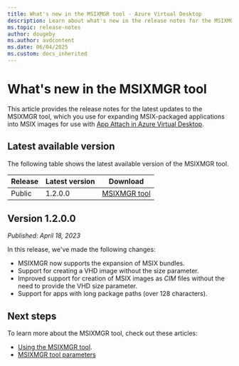 ```yaml
---
title: What's new in the MSIXMGR tool - Azure Virtual Desktop
description: Learn about what's new in the release notes for the MSIXMGR tool.
ms.topic: release-notes
author: dougeby
ms.author: avdcontent
ms.date: 06/04/2025
ms.custom: docs_inherited
---
```


# What's new in the MSIXMGR tool

This article provides the release notes for the latest updates to the MSIXMGR tool, which you use for expanding MSIX-packaged applications into MSIX images for use with [App Attach in Azure Virtual Desktop](app-attach-overview.md).

## Latest available version

The following table shows the latest available version of the MSIXMGR tool.

| Release | Latest version | Download |
|---------|----------------|----------|
| Public | 1.2.0.0 | [MSIXMGR tool](https://aka.ms/msixmgr) |

## Version 1.2.0.0

*Published: April 18, 2023*

In this release, we've made the following changes:

- MSIXMGR now supports the expansion of MSIX bundles.
- Support for creating a VHD image without the size parameter.
- Improved support for creation of MSIX images as *CIM* files without the need to provide the VHD size parameter.
- Support for apps with long package paths (over 128 characters).

## Next steps

To learn more about the MSIXMGR tool, check out these articles:

- [Using the MSIXMGR tool](app-attach-msixmgr.md).
- [MSIXMGR tool parameters](msixmgr-tool-syntax-description.md)


